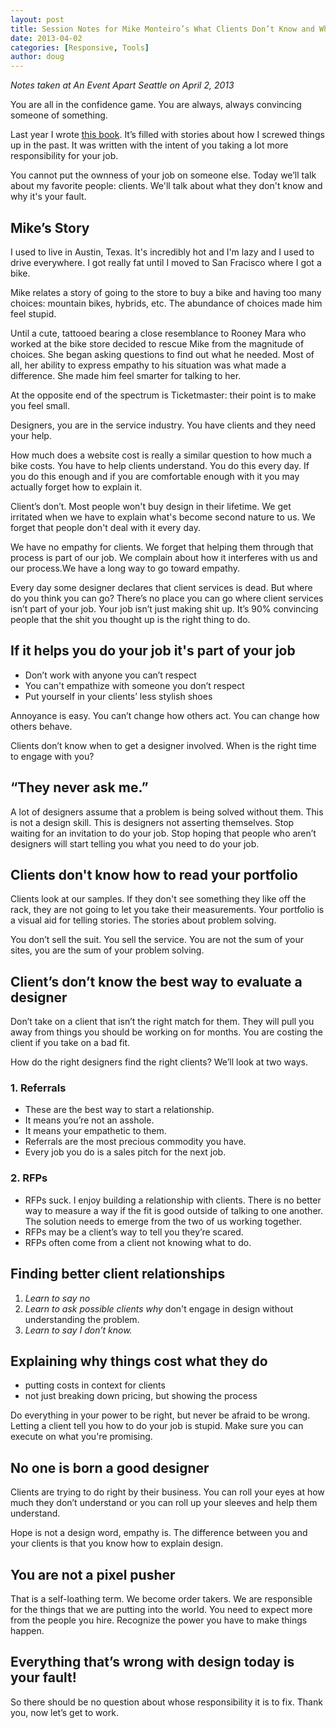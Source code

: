 ```yaml
---
layout: post
title: Session Notes for Mike Monteiro’s What Clients Don’t Know and Why It’s Your Fault
date: 2013-04-02
categories: [Responsive, Tools]
author: doug
---
```

*Notes taken at An Event Apart Seattle on April 2, 2013*  

You are all in the confidence game. You are always, always convincing someone of something.

Last year I wrote [this book](http://www.abookapart.com/products/design-is-a-job). It’s filled with stories about how I screwed things up in the past. It was written with the intent of you taking a lot more responsibility for your job.

You cannot put the ownness of your job on someone else. Today we’ll talk about my favorite people: clients. We'll talk about what they don't know and why it's your fault.<!-- more -->

## Mike’s Story

I used to live in Austin, Texas. It's incredibly hot and I'm lazy and I used to drive everywhere. I got really fat until I moved to San Fracisco where I got a bike. 

Mike relates a story of going to the store to buy a bike and having too many choices: mountain bikes, hybrids, etc. The abundance of choices made him feel stupid. 

Until a cute, tattooed bearing a close resemblance to Rooney Mara who worked at the bike store decided to rescue Mike from the magnitude of choices. She began asking questions to find out what he needed. Most of all, her ability to express empathy to his situation was what made a difference. She made him feel smarter for talking to her.

At the opposite end of the spectrum is Ticketmaster: their point is to make you feel small. 

Designers, you are in the service industry. You have clients and they need your help. 

How much does a website cost is really a similar question to how much a bike costs. You have to help clients understand. You do this every day. If you do this enough and if you are comfortable  enough with it you may actually forget how to explain it.

Client’s don’t. Most people won't buy design in their lifetime. We get irritated when we have to explain what's become second nature to us. We forget that people don't deal with it every day.

We have no empathy for clients. We forget that helping them through that process is part of our job. We complain about how it interferes with us and our process.We have a long way to go toward empathy.

Every day some designer declares that client services is dead. But where do you think you can go? There’s no place you can go where client services isn’t part of your job. Your job isn’t just making shit up. It’s 90% convincing people that the shit you thought up is the right thing to do.

## If it helps you do your job it's part of your job

- Don’t work with anyone you can’t respect
- You can't empathize with someone you don’t respect
- Put yourself in your clients’ less stylish shoes

Annoyance is easy. You can’t change how others act. You can change how others behave. 

Clients don’t know when to get a designer involved. When is the right time to engage with you? 

## “They never ask me.”

A lot of designers assume that a problem is being solved without them. This is not a design skill. This is designers not asserting themselves. Stop waiting for an invitation to do your job. Stop hoping that people who aren’t designers will start telling you what you need to do your job.

## Clients don't know how to read your portfolio

Clients look at our samples. If they don't see something they like off the rack, they are not going to let you take their measurements. Your portfolio is a visual aid for telling stories. The stories about problem solving. 

You don’t sell the suit. You sell the service. You are not the sum of your sites, you are the sum of your problem solving. 

## Client’s don’t know the best way to evaluate a designer

Don’t take on a client that isn’t the right match for them. They will pull you away from things you should be working on for months. You are costing the client if you take on a bad fit.

How do the right designers find the right clients? We’ll look at two ways.  

### 1. Referrals

- These are the best way to start a relationship.  
- It means you’re not an asshole.  
- It means your empathetic to them.  
- Referrals are the most precious commodity you have.  
- Every job you do is a sales pitch for the next job.  

### 2. RFPs

- RFPs suck. I enjoy building a relationship with clients. There is no better way to measure a way if the fit is good outside of talking to one another. The solution needs to emerge from the two of us working together.  
- RFPs may be a client’s way to tell you they’re scared.  
- RFPs often come from a client not knowing what to do.  

## Finding better client relationships

1. *Learn to say no*  
2. *Learn to ask possible clients why* don't engage in design without understanding the problem.  
3. *Learn to say I don’t know.*  

## Explaining why things cost what they do

- putting costs in context for clients  
- not just breaking down pricing, but showing the process  

Do everything in your power to be right, but never be afraid to be wrong. Letting a client tell you how to do your job is stupid. Make sure you can execute on what you're promising.  

## No one is born a good designer

Clients are trying to do right by their business. You can roll your eyes at how much they don’t understand or you can roll up your sleeves and help them understand.  

Hope is not a design word, empathy is. The difference between you and your clients is that you know how to explain design. 

## You are not a pixel pusher

That is a self-loathing term. We become order takers. We are responsible for the things that we are putting into the world. You need to expect more from the people you hire. Recognize the power you have to make things happen.   

## Everything that’s wrong with design today is your fault!
So there should be no question about whose responsibility it is to fix. Thank you, now let’s get to work.

